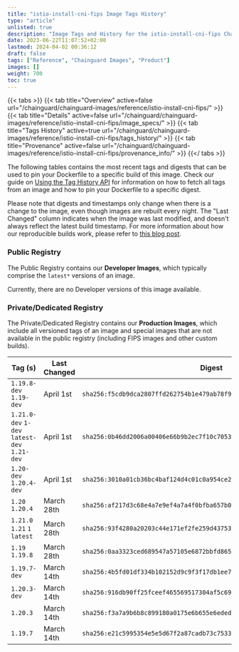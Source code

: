 ```yaml
---
title: "istio-install-cni-fips Image Tags History"
type: "article"
unlisted: true
description: "Image Tags and History for the istio-install-cni-fips Chainguard Image"
date: 2023-06-22T11:07:52+02:00
lastmod: 2024-04-02 00:36:12
draft: false
tags: ["Reference", "Chainguard Images", "Product"]
images: []
weight: 700
toc: true
---
```


{{< tabs >}}
{{< tab title="Overview" active=false url="/chainguard/chainguard-images/reference/istio-install-cni-fips/" >}}
{{< tab title="Details" active=false url="/chainguard/chainguard-images/reference/istio-install-cni-fips/image_specs/" >}}
{{< tab title="Tags History" active=true url="/chainguard/chainguard-images/reference/istio-install-cni-fips/tags_history/" >}}
{{< tab title="Provenance" active=false url="/chainguard/chainguard-images/reference/istio-install-cni-fips/provenance_info/" >}}
{{</ tabs >}}

The following tables contains the most recent tags and digests that can be used to pin your Dockerfile to a specific build of this image. Check our guide on [Using the Tag History API](/chainguard/chainguard-images/using-the-tag-history-api/) for information on how to fetch all tags from an image and how to pin your Dockerfile to a specific digest.

Please note that digests and timestamps only change when there is a change to the image, even though images are rebuilt every night. The "Last Changed" column indicates when the image was last modified, and doesn't always reflect the latest build timestamp. For more information about how our reproducible builds work, please refer to [this blog post](https://www.chainguard.dev/unchained/reproducing-chainguards-reproducible-image-builds).

### Public Registry
The Public Registry contains our **Developer Images**, which typically comprise the `latest*` versions of an image.

Currently, there are no Developer versions of this image available.

### Private/Dedicated Registry
The Private/Dedicated Registry contains our **Production Images**, which include all versioned tags of an image and special images that are not available in the public registry (including FIPS images and other custom builds).

| Tag (s)                                       | Last Changed | Digest                                                                    |
|-----------------------------------------------|--------------|---------------------------------------------------------------------------|
|  `1.19.8-dev` `1.19-dev`                      | April 1st    | `sha256:f5cdb9dca2807ffd262754b1e479ab78f9358ca6c1313b6edcfe799280ff6a38` |
|  `1.21.0-dev` `1-dev` `latest-dev` `1.21-dev` | April 1st    | `sha256:0b46dd2006a00406e66b9b2ec7f10c7053e65028b086119a1d768ebb26b9895d` |
|  `1.20-dev` `1.20.4-dev`                      | April 1st    | `sha256:3010a01cb36bc4baf124d4c01c0a954ce2f92a3b0c246b923a910bc6a1e759ce` |
|  `1.20` `1.20.4`                              | March 28th   | `sha256:af217d3c68e4a7e9ef4a7a4f0bfba657b0db0062e205fb2abd5b799d5a93417e` |
|  `1.21.0` `1.21` `1` `latest`                 | March 28th   | `sha256:93f4280a20203c44e171ef2fe259d43753c33fc32310818ac5351fd52a2a97ed` |
|  `1.19` `1.19.8`                              | March 28th   | `sha256:0aa3323ced689547a57105e6872bbfd865f13b6bad21bc7a17c12092f179dab3` |
|  `1.19.7-dev`                                 | March 14th   | `sha256:4b5fd01df334b102152d9c9f3f17db1ee734c2e1a0118bf5456d7b4a88f032c7` |
|  `1.20.3-dev`                                 | March 14th   | `sha256:916db90ff25fceef465569517304af5c69b09e166553ff3ce4e60aae2e4ac7fe` |
|  `1.20.3`                                     | March 14th   | `sha256:f3a7a9b6b8c899180a0175e6b655e6eded7de2022754066d29f9bfc6619ca665` |
|  `1.19.7`                                     | March 14th   | `sha256:e21c5995354e5e5d67f2a87cadb73c7533fffa2e8aa6bd85a4ecbc0e296c589c` |

